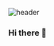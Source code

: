 ![header](https://capsule-render.vercel.app/api?type=Waving&color=gradient&height=200&section=header&text=soonmac&fontColor=ffff&fontSize=90)




### Hi there 👋

<!--
**soonmac/soonmac** is a ✨ _special_ ✨ repository because its `README.md` (this file) appears on your GitHub profile.

Here are some ideas to get you started:

- 🔭 I’m currently working on ...
- 🌱 I’m currently learning ...
- 👯 I’m looking to collaborate on ...
- 🤔 I’m looking for help with ...
- 💬 Ask me about ...
- 📫 How to reach me: ...
- 😄 Pronouns: ...
- ⚡ Fun fact: ...
-->
